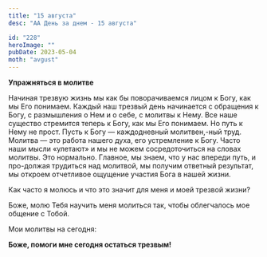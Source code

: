 ```yaml
---
title: "15 августа"
desc: "АА День за днем - 15 августа"

id: "228"
heroImage: ""
pubDate: 2023-05-04
moth: "avgust"
---
```


**Упражняться в молитве**

Начиная трезвую жизнь мы как бы поворачиваемся лицом к Богу, как мы Его
понимаем. Каждый наш трезвый день начинается с обращения к Богу, с размышления
о Нем и о себе, с молитвы к Нему. Все наше существо стремится теперь к Богу,
как мы Его понимаем. Но путь к Нему не прост. Пусть к Богу — каждодневный
молитвен,-ный труд. Молитва — это работа нашего духа, его устремление к Богу.
Часто наши мысли «улетают» и мы не можем сосредоточиться на словах молитвы.
Это нормально. Главное, мы знаем, что у нас впереди путь, и про-должая
трудиться над молитвой, мы получим ответный результат, мы откроем отчетливое
ощущение участия Бога в нашей жизни.

Как часто я молюсь и что это значит для меня и моей трезвой жизни?

Боже, молю Тебя научить меня молиться так, чтобы облегчалось мое общение с
Тобой.

Мои молитвы на сегодня:

**Боже, помоги мне сегодня остаться трезвым!**
